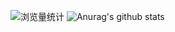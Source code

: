 ![浏览量统计](https://komarev.com/ghpvc/?username=simplepeng)
![Anurag's github stats](https://github-readme-stats.vercel.app/api?username=simplepeng&count_private=true)

<!--
**simplepeng/simplepeng** is a ✨ _special_ ✨ repository because its `README.md` (this file) appears on your GitHub profile.

Here are some ideas to get you started:

- 🔭 I’m currently working on ...
- 🌱 I’m currently learning ...
- 👯 I’m looking to collaborate on ...
- 🤔 I’m looking for help with ...
- 💬 Ask me about ...
- 📫 How to reach me: ...
- 😄 Pronouns: ...
- ⚡ Fun fact: ...
-->

